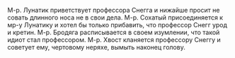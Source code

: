 М-р. Лунатик приветствует профессора Снегга и нижайше просит не совать длинного носа не в свои дела.
М-р. Сохатый присоединяется к мр-у Лунатику и хотел бы только прибавить, что профессор Снегг урод и кретин.
М-р. Бродяга расписывается в своем изумлении, что такой идиот стал профессором.
М-р. Хвост кланяется профессору Снеггу и советует ему, чертовому неряхе, вымыть наконец голову.
